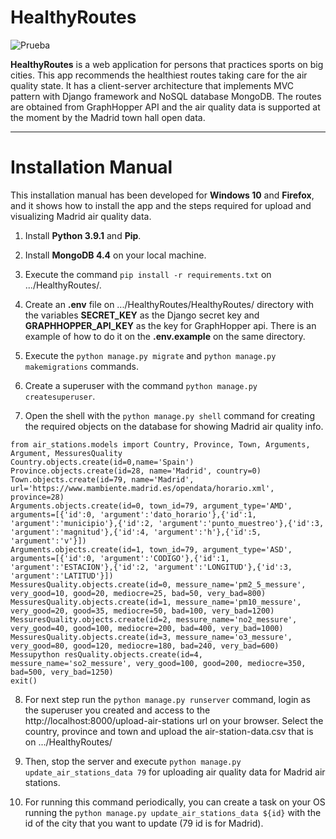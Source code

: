 # HealthyRoutes
![Prueba](https://github.com/dfuente2017/HealthyRoutes/blob/develop/HealthyRoutes/static/img/header-logo.png)

**HealthyRoutes** is a web application for persons that practices sports on big cities. This app recommends the healthiest routes taking care for the air quality state. It has a client-server architecture that implements MVC pattern with Django framework and NoSQL database MongoDB. The routes are obtained from GraphHopper API and the air quality data is supported at the moment by the Madrid town hall open data.

---
# Installation Manual
This installation manual has been developed for **Windows 10** and **Firefox**, and it shows how to install the app and the steps required for upload and visualizing Madrid air quality data.


1. Install **Python 3.9.1** and **Pip**.

2. Install **MongoDB 4.4** on your local machine.

3. Execute the command `pip install -r requirements.txt` on .../HealthyRoutes/.

4. Create an **.env** file on .../HealthyRoutes/HealthyRoutes/ directory with the variables **SECRET_KEY** as the Django secret key and **GRAPHHOPPER_API_KEY** as the key for GraphHopper api. There is an example of how to do it on the **.env.example** on the same directory.

5. Execute the `python manage.py migrate` and `python manage.py makemigrations` commands.

6. Create a superuser with the command `python manage.py createsuperuser`.

7. Open the shell with the `python manage.py shell` command for creating the required objects on the database for showing Madrid air quality info.
~~~
from air_stations.models import Country, Province, Town, Arguments, Argument, MessuresQuality
Country.objects.create(id=0,name='Spain')
Province.objects.create(id=28, name='Madrid', country=0)
Town.objects.create(id=79, name='Madrid', url='https://www.mambiente.madrid.es/opendata/horario.xml', province=28)
Arguments.objects.create(id=0, town_id=79, argument_type='AMD', arguments=[{'id':0, 'argument':'dato_horario'},{'id':1, 'argument':'municipio'},{'id':2, 'argument':'punto_muestreo'},{'id':3, 'argument':'magnitud'},{'id':4, 'argument':'h'},{'id':5, 'argument':'v'}])
Arguments.objects.create(id=1, town_id=79, argument_type='ASD', arguments=[{'id':0, 'argument':'CODIGO'},{'id':1, 'argument':'ESTACION'},{'id':2, 'argument':'LONGITUD'},{'id':3, 'argument':'LATITUD'}])
MessuresQuality.objects.create(id=0, messure_name='pm2_5_messure', very_good=10, good=20, mediocre=25, bad=50, very_bad=800)
MessuresQuality.objects.create(id=1, messure_name='pm10_messure', very_good=20, good=35, mediocre=50, bad=100, very_bad=1200)
MessuresQuality.objects.create(id=2, messure_name='no2_messure', very_good=40, good=100, mediocre=200, bad=400, very_bad=1000)
MessuresQuality.objects.create(id=3, messure_name='o3_messure', very_good=80, good=120, mediocre=180, bad=240, very_bad=600)
Messupython resQuality.objects.create(id=4, messure_name='so2_messure', very_good=100, good=200, mediocre=350, bad=500, very_bad=1250)
exit()
~~~
8. For next step run the `python manage.py runserver` command, login as the superuser you created and access to the http://localhost:8000/upload-air-stations url on your browser. Select the country, province and town and upload the air-station-data.csv that is on .../HealthyRoutes/

9. Then, stop the server and execute `python manage.py update_air_stations_data 79` for uploading air quality data for Madrid air stations.

10. For running this command periodically, you can create a task on your OS running the `python manage.py update_air_stations_data ${id}` with the id of the city that you want to update (79 id is for Madrid).